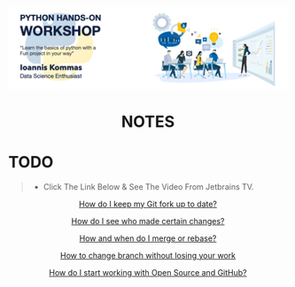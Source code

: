 <p align="center">
<img src="https://github.com/johnkommas/hands_on_python_katartisi.gr/blob/master/docs/img/logo.png?raw=true" width="800"/>
</p>
<h1 align="center">NOTES</h1>

# TODO
> - Click The Link Below & See The Video From Jetbrains TV.
<td><p align="center">
<a href="https://www.youtube.com/watch?v=3_ElR-uPOhw">How do I keep my Git fork up to date?</a>
</p></td>

<td><p align="center">
<a href="https://www.youtube.com/watch?v=R8QW8s4Ibio">How do I see who made certain changes?</a>
</p></td>

<td><p align="center">
<a href="https://www.youtube.com/watch?v=Nftif2ynvdA">How and when do I merge or rebase?</a>
</p></td>

<td><p align="center">
<a href="https://www.youtube.com/watch?v=Zb8k8q8n8Ao">How to change branch without losing your work</a>
</p></td>

<td><p align="center">
<a href="https://www.youtube.com/watch?v=lyiBnyPPnG4">How do I start working with Open Source and GitHub?</a>
</p></td>